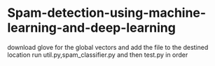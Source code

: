 # Spam-detection-using-machine-learning-and-deep-learning
download glove for the global vectors and add the file to the destined location
run util.py,spam_classifier.py and then test.py in order
